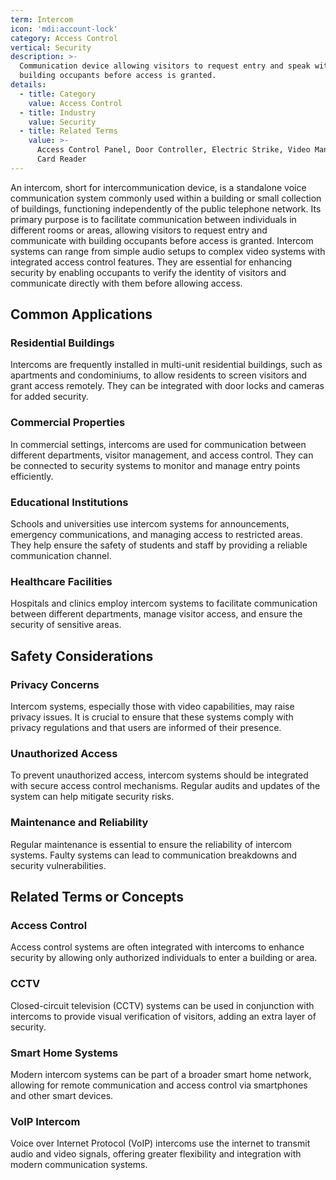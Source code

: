 ```yaml
---
term: Intercom
icon: 'mdi:account-lock'
category: Access Control
vertical: Security
description: >-
  Communication device allowing visitors to request entry and speak with
  building occupants before access is granted.
details:
  - title: Category
    value: Access Control
  - title: Industry
    value: Security
  - title: Related Terms
    value: >-
      Access Control Panel, Door Controller, Electric Strike, Video Management,
      Card Reader
---
```

An intercom, short for intercommunication device, is a standalone voice communication system commonly used within a building or small collection of buildings, functioning independently of the public telephone network. Its primary purpose is to facilitate communication between individuals in different rooms or areas, allowing visitors to request entry and communicate with building occupants before access is granted. Intercom systems can range from simple audio setups to complex video systems with integrated access control features. They are essential for enhancing security by enabling occupants to verify the identity of visitors and communicate directly with them before allowing access.

## Common Applications

### Residential Buildings
Intercoms are frequently installed in multi-unit residential buildings, such as apartments and condominiums, to allow residents to screen visitors and grant access remotely. They can be integrated with door locks and cameras for added security.

### Commercial Properties
In commercial settings, intercoms are used for communication between different departments, visitor management, and access control. They can be connected to security systems to monitor and manage entry points efficiently.

### Educational Institutions
Schools and universities use intercom systems for announcements, emergency communications, and managing access to restricted areas. They help ensure the safety of students and staff by providing a reliable communication channel.

### Healthcare Facilities
Hospitals and clinics employ intercom systems to facilitate communication between different departments, manage visitor access, and ensure the security of sensitive areas.

## Safety Considerations

### Privacy Concerns
Intercom systems, especially those with video capabilities, may raise privacy issues. It is crucial to ensure that these systems comply with privacy regulations and that users are informed of their presence.

### Unauthorized Access
To prevent unauthorized access, intercom systems should be integrated with secure access control mechanisms. Regular audits and updates of the system can help mitigate security risks.

### Maintenance and Reliability
Regular maintenance is essential to ensure the reliability of intercom systems. Faulty systems can lead to communication breakdowns and security vulnerabilities.

## Related Terms or Concepts

### Access Control
Access control systems are often integrated with intercoms to enhance security by allowing only authorized individuals to enter a building or area.

### CCTV
Closed-circuit television (CCTV) systems can be used in conjunction with intercoms to provide visual verification of visitors, adding an extra layer of security.

### Smart Home Systems
Modern intercom systems can be part of a broader smart home network, allowing for remote communication and access control via smartphones and other smart devices.

### VoIP Intercom
Voice over Internet Protocol (VoIP) intercoms use the internet to transmit audio and video signals, offering greater flexibility and integration with modern communication systems.
